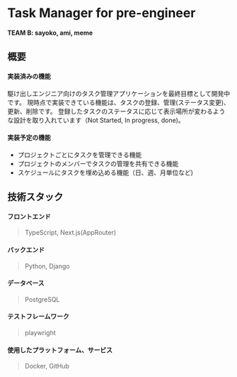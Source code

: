 # Task Manager for pre-engineer
**TEAM B: sayoko, ami, meme**

## 概要
#### 実装済みの機能
駆け出しエンジニア向けのタスク管理アプリケーションを最終目標として開発中です。
現時点で実装できている機能は、タスクの登録、管理(ステータス変更)、更新、削除です。
登録したタスクのステータスに応じて表示場所が変わるような設計を取り入れています（Not Started, In progress, done)。
#### 実装予定の機能
- プロジェクトごとにタスクを管理できる機能
- プロジェクトのメンバーでタスクの管理を共有できる機能
- スケジュールにタスクを埋め込める機能（日、週、月単位など)

## 技術スタック
#### フロントエンド
> TypeScript, Next.js(AppRouter)
#### バックエンド
> Python, Django
#### データベース
> PostgreSQL
#### テストフレームワーク
> playwright
#### 使用したプラットフォーム、サービス
> Docker, GitHub
